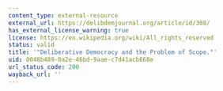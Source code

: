```yaml
---
content_type: external-resource
external_url: https://delibdemjournal.org/article/id/308/
has_external_license_warning: true
license: https://en.wikipedia.org/wiki/All_rights_reserved
status: valid
title: '"Deliberative Democracy and the Problem of Scope."'
uid: 0048b489-0a2e-46bd-9aae-c7d41acb668e
url_status_code: 200
wayback_url: ''
---
```

